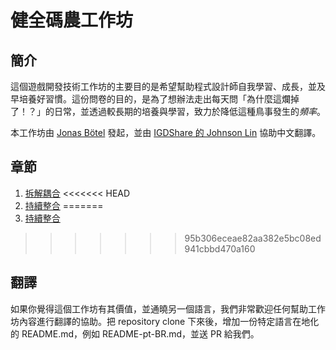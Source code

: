 # 健全碼農工作坊

## 簡介

這個遊戲開發技術工作坊的主要目的是希望幫助程式設計師自我學習、成長，並及早培養好習慣。這份問卷的目的，是為了想辦法走出每天問「為什麼這爛掉了！？」的日常，並透過較長期的培養與學習，致力於降低這種鳥事發生的*頻率*。

本工作坊由 [Jonas Bötel](https://twitter.com/codelumpn) 發起，並由 [IGDShare 的 Johnson Lin](https://twitter.com/igdshare) 協助中文翻譯。

## 章節
1. [拆解耦合](/Decoupling/README-zh-TW.md)
<<<<<<< HEAD
2. [持續整合](/ContinuousIntegration/Readme-zh-TW.MD)
=======
2. [持續整合](/ContinuousIntegration/README-zh-TW.md)
>>>>>>> 95b306eceae82aa382e5bc08ed941cbbd470a160

## 翻譯

如果你覺得這個工作坊有其價值，並通曉另一個語言，我們非常歡迎任何幫助工作坊內容進行翻譯的協助。把 repository clone 下來後，增加一份特定語言在地化的 README.md，例如 README-pt-BR.md，並送 PR 給我們。
